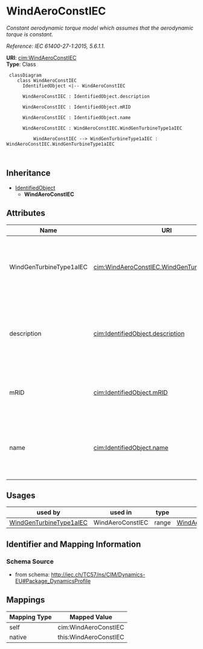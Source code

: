 # WindAeroConstIEC


_Constant aerodynamic torque model which assumes that the aerodynamic torque is constant._

_Reference: IEC 61400-27-1:2015, 5.6.1.1._





**URI**: [cim:WindAeroConstIEC](http://iec.ch/TC57/CIM100#WindAeroConstIEC)<br />
**Type**: Class




```mermaid
 classDiagram
    class WindAeroConstIEC
      IdentifiedObject <|-- WindAeroConstIEC
      
      WindAeroConstIEC : IdentifiedObject.description
        
      WindAeroConstIEC : IdentifiedObject.mRID
        
      WindAeroConstIEC : IdentifiedObject.name
        
      WindAeroConstIEC : WindAeroConstIEC.WindGenTurbineType1aIEC
        
          WindAeroConstIEC --> WindGenTurbineType1aIEC : WindAeroConstIEC.WindGenTurbineType1aIEC
        
      
```





## Inheritance
* [IdentifiedObject](IdentifiedObject.md)
    * **WindAeroConstIEC**



## Attributes


| Name | URI | Cardinality and Range | Description | Inheritance |
| ---  | --- | --- | --- | --- |
| WindGenTurbineType1aIEC | [cim:WindAeroConstIEC.WindGenTurbineType1aIEC](http://iec.ch/TC57/CIM100#WindAeroConstIEC.WindGenTurbineType1aIEC) | 1..1 <br />  [WindGenTurbineType1aIEC](WindGenTurbineType1aIEC.md)  | Wind turbine type 1A model with which this wind aerodynamic model is associat... | direct |
| description | [cim:IdentifiedObject.description](http://iec.ch/TC57/CIM100#IdentifiedObject.description) | 0..1 <br />  string  | The description is a free human readable text describing or naming the object | [IdentifiedObject](IdentifiedObject.md) |
| mRID | [cim:IdentifiedObject.mRID](http://iec.ch/TC57/CIM100#IdentifiedObject.mRID) | 1..1 <br />  string  | Master resource identifier issued by a model authority | [IdentifiedObject](IdentifiedObject.md) |
| name | [cim:IdentifiedObject.name](http://iec.ch/TC57/CIM100#IdentifiedObject.name) | 0..1 <br />  string  | The name is any free human readable and possibly non unique text naming the o... | [IdentifiedObject](IdentifiedObject.md) |





## Usages

| used by | used in | type | used |
| ---  | --- | --- | --- |
| [WindGenTurbineType1aIEC](WindGenTurbineType1aIEC.md) | WindAeroConstIEC | range | [WindAeroConstIEC](WindAeroConstIEC.md) |






## Identifier and Mapping Information







### Schema Source


* from schema: http://iec.ch/TC57/ns/CIM/Dynamics-EU#Package_DynamicsProfile





## Mappings

| Mapping Type | Mapped Value |
| ---  | ---  |
| self | cim:WindAeroConstIEC |
| native | this:WindAeroConstIEC |




